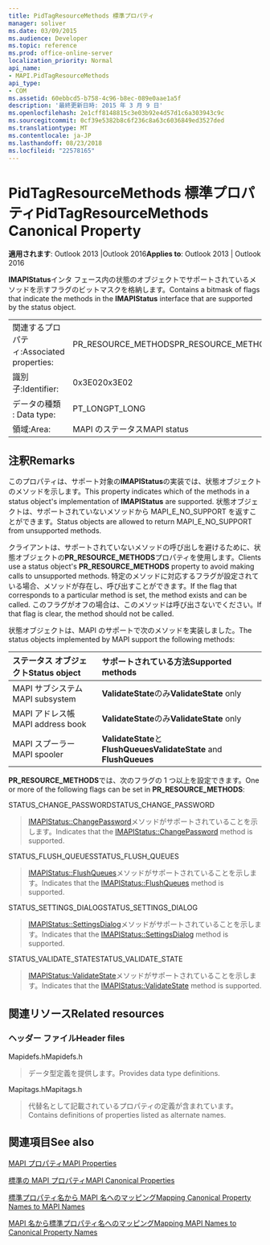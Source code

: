 ```yaml
---
title: PidTagResourceMethods 標準プロパティ
manager: soliver
ms.date: 03/09/2015
ms.audience: Developer
ms.topic: reference
ms.prod: office-online-server
localization_priority: Normal
api_name:
- MAPI.PidTagResourceMethods
api_type:
- COM
ms.assetid: 60ebbcd5-b758-4c96-b8ec-089e0aae1a5f
description: '最終更新日時: 2015 年 3 月 9 日'
ms.openlocfilehash: 2e1cff8148815c3e03b92e4d57d1c6a303943c9c
ms.sourcegitcommit: 0cf39e5382b8c6f236c8a63c6036849ed3527ded
ms.translationtype: MT
ms.contentlocale: ja-JP
ms.lasthandoff: 08/23/2018
ms.locfileid: "22578165"
---
```

# <a name="pidtagresourcemethods-canonical-property"></a><span data-ttu-id="59dc9-103">PidTagResourceMethods 標準プロパティ</span><span class="sxs-lookup"><span data-stu-id="59dc9-103">PidTagResourceMethods Canonical Property</span></span>

  
  
<span data-ttu-id="59dc9-104">**適用されます**: Outlook 2013 |Outlook 2016</span><span class="sxs-lookup"><span data-stu-id="59dc9-104">**Applies to**: Outlook 2013 | Outlook 2016</span></span> 
  
<span data-ttu-id="59dc9-105">**IMAPIStatus**インタ フェース内の状態のオブジェクトでサポートされているメソッドを示すフラグのビットマスクを格納します。</span><span class="sxs-lookup"><span data-stu-id="59dc9-105">Contains a bitmask of flags that indicate the methods in the **IMAPIStatus** interface that are supported by the status object.</span></span> 
  
|||
|:-----|:-----|
|<span data-ttu-id="59dc9-106">関連するプロパティ:</span><span class="sxs-lookup"><span data-stu-id="59dc9-106">Associated properties:</span></span>  <br/> |<span data-ttu-id="59dc9-107">PR_RESOURCE_METHODS</span><span class="sxs-lookup"><span data-stu-id="59dc9-107">PR_RESOURCE_METHODS</span></span>  <br/> |
|<span data-ttu-id="59dc9-108">識別子:</span><span class="sxs-lookup"><span data-stu-id="59dc9-108">Identifier:</span></span>  <br/> |<span data-ttu-id="59dc9-109">0x3E02</span><span class="sxs-lookup"><span data-stu-id="59dc9-109">0x3E02</span></span>  <br/> |
|<span data-ttu-id="59dc9-110">データの種類 : </span><span class="sxs-lookup"><span data-stu-id="59dc9-110">Data type:</span></span>  <br/> |<span data-ttu-id="59dc9-111">PT_LONG</span><span class="sxs-lookup"><span data-stu-id="59dc9-111">PT_LONG</span></span>  <br/> |
|<span data-ttu-id="59dc9-112">領域:</span><span class="sxs-lookup"><span data-stu-id="59dc9-112">Area:</span></span>  <br/> |<span data-ttu-id="59dc9-113">MAPI のステータス</span><span class="sxs-lookup"><span data-stu-id="59dc9-113">MAPI status</span></span>  <br/> |
   
## <a name="remarks"></a><span data-ttu-id="59dc9-114">注釈</span><span class="sxs-lookup"><span data-stu-id="59dc9-114">Remarks</span></span>

<span data-ttu-id="59dc9-115">このプロパティは、サポート対象の**IMAPIStatus**の実装では、状態オブジェクトのメソッドを示します。</span><span class="sxs-lookup"><span data-stu-id="59dc9-115">This property indicates which of the methods in a status object's implementation of **IMAPIStatus** are supported.</span></span> <span data-ttu-id="59dc9-116">状態オブジェクトは、サポートされていないメソッドから MAPI_E_NO_SUPPORT を返すことができます。</span><span class="sxs-lookup"><span data-stu-id="59dc9-116">Status objects are allowed to return MAPI_E_NO_SUPPORT from unsupported methods.</span></span> 
  
<span data-ttu-id="59dc9-117">クライアントは、サポートされていないメソッドの呼び出しを避けるために、状態オブジェクトの**PR_RESOURCE_METHODS**プロパティを使用します。</span><span class="sxs-lookup"><span data-stu-id="59dc9-117">Clients use a status object's **PR_RESOURCE_METHODS** property to avoid making calls to unsupported methods.</span></span> <span data-ttu-id="59dc9-118">特定のメソッドに対応するフラグが設定されている場合、メソッドが存在し、呼び出すことができます。</span><span class="sxs-lookup"><span data-stu-id="59dc9-118">If the flag that corresponds to a particular method is set, the method exists and can be called.</span></span> <span data-ttu-id="59dc9-119">このフラグがオフの場合は、このメソッドは呼び出さないでください。</span><span class="sxs-lookup"><span data-stu-id="59dc9-119">If that flag is clear, the method should not be called.</span></span> 
  
<span data-ttu-id="59dc9-120">状態オブジェクトは、MAPI のサポートで次のメソッドを実装しました。</span><span class="sxs-lookup"><span data-stu-id="59dc9-120">The status objects implemented by MAPI support the following methods:</span></span>
  
|<span data-ttu-id="59dc9-121">**ステータス オブジェクト**</span><span class="sxs-lookup"><span data-stu-id="59dc9-121">**Status object**</span></span>|<span data-ttu-id="59dc9-122">**サポートされている方法**</span><span class="sxs-lookup"><span data-stu-id="59dc9-122">**Supported methods**</span></span>|
|:-----|:-----|
|<span data-ttu-id="59dc9-123">MAPI サブシステム</span><span class="sxs-lookup"><span data-stu-id="59dc9-123">MAPI subsystem</span></span>  <br/> |<span data-ttu-id="59dc9-124">**ValidateState**のみ</span><span class="sxs-lookup"><span data-stu-id="59dc9-124">**ValidateState** only</span></span>  <br/> |
|<span data-ttu-id="59dc9-125">MAPI アドレス帳</span><span class="sxs-lookup"><span data-stu-id="59dc9-125">MAPI address book</span></span>  <br/> |<span data-ttu-id="59dc9-126">**ValidateState**のみ</span><span class="sxs-lookup"><span data-stu-id="59dc9-126">**ValidateState** only</span></span>  <br/> |
|<span data-ttu-id="59dc9-127">MAPI スプーラー</span><span class="sxs-lookup"><span data-stu-id="59dc9-127">MAPI spooler</span></span>  <br/> |<span data-ttu-id="59dc9-128">**ValidateState**と**FlushQueues**</span><span class="sxs-lookup"><span data-stu-id="59dc9-128">**ValidateState** and **FlushQueues**</span></span> <br/> |
   
<span data-ttu-id="59dc9-129">**PR_RESOURCE_METHODS**では、次のフラグの 1 つ以上を設定できます。</span><span class="sxs-lookup"><span data-stu-id="59dc9-129">One or more of the following flags can be set in **PR_RESOURCE_METHODS**:</span></span>
  
<span data-ttu-id="59dc9-130">STATUS_CHANGE_PASSWORD</span><span class="sxs-lookup"><span data-stu-id="59dc9-130">STATUS_CHANGE_PASSWORD</span></span> 
  
> <span data-ttu-id="59dc9-131">[IMAPIStatus::ChangePassword](imapistatus-changepassword.md)メソッドがサポートされていることを示します。</span><span class="sxs-lookup"><span data-stu-id="59dc9-131">Indicates that the [IMAPIStatus::ChangePassword](imapistatus-changepassword.md) method is supported.</span></span> 
    
<span data-ttu-id="59dc9-132">STATUS_FLUSH_QUEUES</span><span class="sxs-lookup"><span data-stu-id="59dc9-132">STATUS_FLUSH_QUEUES</span></span> 
  
> <span data-ttu-id="59dc9-133">[IMAPIStatus::FlushQueues](imapistatus-flushqueues.md)メソッドがサポートされていることを示します。</span><span class="sxs-lookup"><span data-stu-id="59dc9-133">Indicates that the [IMAPIStatus::FlushQueues](imapistatus-flushqueues.md) method is supported.</span></span> 
    
<span data-ttu-id="59dc9-134">STATUS_SETTINGS_DIALOG</span><span class="sxs-lookup"><span data-stu-id="59dc9-134">STATUS_SETTINGS_DIALOG</span></span> 
  
> <span data-ttu-id="59dc9-135">[IMAPIStatus::SettingsDialog](imapistatus-settingsdialog.md)メソッドがサポートされていることを示します。</span><span class="sxs-lookup"><span data-stu-id="59dc9-135">Indicates that the [IMAPIStatus::SettingsDialog](imapistatus-settingsdialog.md) method is supported.</span></span> 
    
<span data-ttu-id="59dc9-136">STATUS_VALIDATE_STATE</span><span class="sxs-lookup"><span data-stu-id="59dc9-136">STATUS_VALIDATE_STATE</span></span> 
  
> <span data-ttu-id="59dc9-137">[IMAPIStatus::ValidateState](imapistatus-validatestate.md)メソッドがサポートされていることを示します。</span><span class="sxs-lookup"><span data-stu-id="59dc9-137">Indicates that the [IMAPIStatus::ValidateState](imapistatus-validatestate.md) method is supported.</span></span> 
    
## <a name="related-resources"></a><span data-ttu-id="59dc9-138">関連リソース</span><span class="sxs-lookup"><span data-stu-id="59dc9-138">Related resources</span></span>

### <a name="header-files"></a><span data-ttu-id="59dc9-139">ヘッダー ファイル</span><span class="sxs-lookup"><span data-stu-id="59dc9-139">Header files</span></span>

<span data-ttu-id="59dc9-140">Mapidefs.h</span><span class="sxs-lookup"><span data-stu-id="59dc9-140">Mapidefs.h</span></span>
  
> <span data-ttu-id="59dc9-141">データ型定義を提供します。</span><span class="sxs-lookup"><span data-stu-id="59dc9-141">Provides data type definitions.</span></span>
    
<span data-ttu-id="59dc9-142">Mapitags.h</span><span class="sxs-lookup"><span data-stu-id="59dc9-142">Mapitags.h</span></span>
  
> <span data-ttu-id="59dc9-143">代替名として記載されているプロパティの定義が含まれています。</span><span class="sxs-lookup"><span data-stu-id="59dc9-143">Contains definitions of properties listed as alternate names.</span></span>
    
## <a name="see-also"></a><span data-ttu-id="59dc9-144">関連項目</span><span class="sxs-lookup"><span data-stu-id="59dc9-144">See also</span></span>



[<span data-ttu-id="59dc9-145">MAPI プロパティ</span><span class="sxs-lookup"><span data-stu-id="59dc9-145">MAPI Properties</span></span>](mapi-properties.md)
  
[<span data-ttu-id="59dc9-146">標準の MAPI プロパティ</span><span class="sxs-lookup"><span data-stu-id="59dc9-146">MAPI Canonical Properties</span></span>](mapi-canonical-properties.md)
  
[<span data-ttu-id="59dc9-147">標準プロパティ名から MAPI 名へのマッピング</span><span class="sxs-lookup"><span data-stu-id="59dc9-147">Mapping Canonical Property Names to MAPI Names</span></span>](mapping-canonical-property-names-to-mapi-names.md)
  
[<span data-ttu-id="59dc9-148">MAPI 名から標準プロパティ名へのマッピング</span><span class="sxs-lookup"><span data-stu-id="59dc9-148">Mapping MAPI Names to Canonical Property Names</span></span>](mapping-mapi-names-to-canonical-property-names.md)

